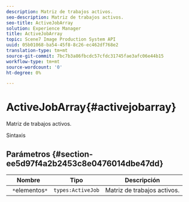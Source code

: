 ```yaml
---
description: Matriz de trabajos activos.
seo-description: Matriz de trabajos activos.
seo-title: ActiveJobArray
solution: Experience Manager
title: ActiveJobArray
topic: Scene7 Image Production System API
uuid: 05b01068-ba54-45f8-8c26-ec462df768e2
translation-type: tm+mt
source-git-commit: 7bc7b3a86fbcdc57cfdc31745fae3afc06e44b15
workflow-type: tm+mt
source-wordcount: '0'
ht-degree: 0%

---
```



# ActiveJobArray{#activejobarray}

Matriz de trabajos activos.

Sintaxis

## Parámetros {#section-ee5d97f4a2b2453c8e0476014dbe47dd}

| Nombre | Tipo | Descripción |
|---|---|---|
| ` *`elementos`*` | `types:ActiveJob` | Matriz de trabajos activos. |


